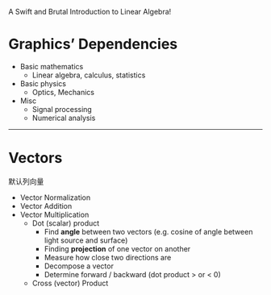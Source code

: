  A Swift and Brutal Introduction to Linear Algebra!

# Graphics’ Dependencies

- Basic mathematics
	- Linear algebra, calculus, statistics
- Basic physics
	- Optics, Mechanics
- Misc
	- Signal processing
	- Numerical analysis
---

# Vectors

默认列向量

- Vector Normalization
- Vector Addition
- Vector Multiplication
	- Dot (scalar) product
		- Find **angle** between two vectors (e.g. cosine of angle between light source and surface)
		- Finding **projection** of one vector on another
		- Measure how close two directions are
		- Decompose a vector
		- Determine forward / backward (dot product > or < 0)
	- Cross (vector) Product
 
